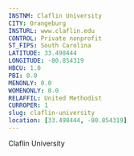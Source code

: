 ```yaml
---
INSTNM: Claflin University
CITY: Orangeburg
INSTURL: www.claflin.edu
CONTROL: Private nonprofit
ST_FIPS: South Carolina
LATITUDE: 33.498444
LONGITUDE: -80.854319
HBCU: 1.0
PBI: 0.0
MENONLY: 0.0
WOMENONLY: 0.0
RELAFFIL: United Methodist
CURROPER: 1
slug: claflin-university
location: [33.498444, -80.854319]
---
```

Claflin University